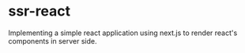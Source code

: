 # ssr-react

Implementing a simple react application using next.js to render react's components in server side.
